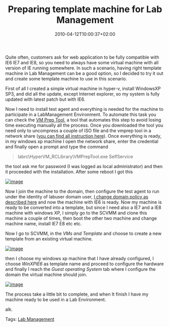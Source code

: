 ﻿---
title: "Preparing template machine for Lab Management"
description: ""
date: 2010-04-12T10:00:37+02:00
draft: false
tags: [Lab Management,Team Foundation Server]
categories: [Lab Management]
---
Quite often, customers ask for web application to be fully compatible with IE6 IE7 and IE8, so you need to always have some virtual machine with all version of IE running somewhere. In such a scenario, having right template machine in Lab Management can be a good option, so I decided to try it out and create some template machine to use in this scenario.

First of all I created a simple virtual machine in hyper-v, install WindowsXP SP3, and did all the update, except Internet explorer, so my system is fully updated with latest patch but with IE6.

Now I need to install test agent and everything is needed for the machine to participate in a LabManagement Environment. To automate this task you can check the [VM Prep Tool](http://code.msdn.microsoft.com/vslabmgmt), a tool that automates this step to avoid losing time executing manually all the process. Once you downloaded the tool you need only to uncompress a couple of ISO file and the vmprep tool in a network share ([you can find all instruction here](mhtml:http://code.msdn.microsoft.com/Project/Download/FileDownload.aspx?ProjectName=vslabmgmt&amp;DownloadId=9075)). Once everything is ready, in my windows xp machine I open the network share, enter the credential and finally open a prompt and type the command

> labrc\HyperVM\_RCLibrary\VMPrepTool.exe SelfService

the tool ask me for password (I was logged as local administrator) and then it proceeded with the installation. After some reboot I got this

[![image](https://www.codewrecks.com/blog/wp-content/uploads/2010/04/image_thumb4.png "image")](https://www.codewrecks.com/blog/wp-content/uploads/2010/04/image4.png)

Now I join the machine to the domain, then configure the test agent to run under the identity of labuser domain user, [I change domain policy as described here](http://www.codewrecks.com/blog/index.php/2010/03/18/scvmm-could-not-reset-local-administrator-password-during-template-creation/) and now the machine with IE6 is ready. Now my machine is ready to be converted into a template, but since I need also a IE7 and a IE8 machine with windows XP, I simply go to the SCVMM and clone this machine a couple of times, then boot the other two machine and change machine name, install IE7 E8 etc etc.

Now I go to SCVMM, in the *VMs and Template* and choose to create a new template from an existing virtual machine.

[![image](https://www.codewrecks.com/blog/wp-content/uploads/2010/04/image_thumb5.png "image")](https://www.codewrecks.com/blog/wp-content/uploads/2010/04/image5.png)

then I choose my windows xp machine that I have already configured, I choose *WinXPIE6* as template name and proceed to configure the hardware and finally I reach the *Guest operating System* tab where I configure the domain the virtual machine should join.

[![image](https://www.codewrecks.com/blog/wp-content/uploads/2010/04/image_thumb6.png "image")](https://www.codewrecks.com/blog/wp-content/uploads/2010/04/image6.png)

The process take a little bit to complete, and when It finish I have my machine ready to be used in a Lab Environment.

alk.

Tags: [Lab Management](http://technorati.com/tag/Lab%20Management)
